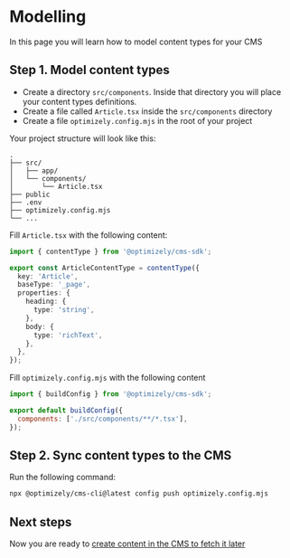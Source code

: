 # Modelling

In this page you will learn how to model content types for your CMS

## Step 1. Model content types

- Create a directory `src/components`. Inside that directory you will place your content types definitions.
- Create a file called `Article.tsx` inside the `src/components` directory
- Create a file `optimizely.config.mjs` in the root of your project

Your project structure will look like this:

```
.
├── src/
│   ├── app/
│   └── components/
│       └── Article.tsx
├── public
├── .env
├── optimizely.config.mjs
└── ...
```

Fill `Article.tsx` with the following content:

```ts
import { contentType } from '@optimizely/cms-sdk';

export const ArticleContentType = contentType({
  key: 'Article',
  baseType: '_page',
  properties: {
    heading: {
      type: 'string',
    },
    body: {
      type: 'richText',
    },
  },
});
```

Fill `optimizely.config.mjs` with the following content

```js
import { buildConfig } from '@optimizely/cms-sdk';

export default buildConfig({
  components: ['./src/components/**/*.tsx'],
});
```

## Step 2. Sync content types to the CMS

Run the following command:

```sh
npx @optimizely/cms-cli@latest config push optimizely.config.mjs
```

## Next steps

Now you are ready to [create content in the CMS to fetch it later](./4-create-content.md)
